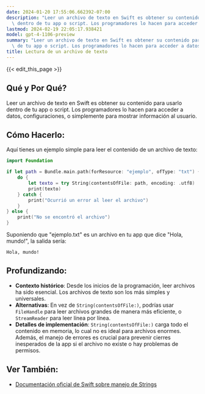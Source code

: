 ```yaml
---
date: 2024-01-20 17:55:06.662392-07:00
description: "Leer un archivo de texto en Swift es obtener su contenido para usarlo\
  \ dentro de tu app o script. Los programadores lo hacen para acceder a datos,\u2026"
lastmod: 2024-02-19 22:05:17.938421
model: gpt-4-1106-preview
summary: "Leer un archivo de texto en Swift es obtener su contenido para usarlo dentro\
  \ de tu app o script. Los programadores lo hacen para acceder a datos,\u2026"
title: Lectura de un archivo de texto
---
```


{{< edit_this_page >}}

## Qué y Por Qué?
Leer un archivo de texto en Swift es obtener su contenido para usarlo dentro de tu app o script. Los programadores lo hacen para acceder a datos, configuraciones, o simplemente para mostrar información al usuario.

## Cómo Hacerlo:
Aquí tienes un ejemplo simple para leer el contenido de un archivo de texto:

```Swift
import Foundation

if let path = Bundle.main.path(forResource: "ejemplo", ofType: "txt") {
    do {
        let texto = try String(contentsOfFile: path, encoding: .utf8)
        print(texto)
    } catch {
        print("Ocurrió un error al leer el archivo")
    }
} else {
    print("No se encontró el archivo")
}
```

Suponiendo que "ejemplo.txt" es un archivo en tu app que dice "Hola, mundo!", la salida sería:
```
Hola, mundo!
```

## Profundizando:
- **Contexto histórico**: Desde los inicios de la programación, leer archivos ha sido esencial. Los archivos de texto son los más simples y universales.
- **Alternativas**: En vez de `String(contentsOfFile:)`, podrías usar `FileHandle` para leer archivos grandes de manera más eficiente, o `StreamReader` para leer línea por línea.
- **Detalles de implementación**: `String(contentsOfFile:)` carga todo el contenido en memoria, lo cual no es ideal para archivos enormes. Además, el manejo de errores es crucial para prevenir cierres inesperados de la app si el archivo no existe o hay problemas de permisos.

## Ver También:
- [Documentación oficial de Swift sobre manejo de Strings](https://developer.apple.com/documentation/swift/string)
